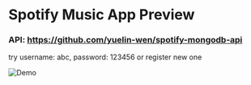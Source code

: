 # Spotify Music App Preview

### API: https://github.com/yuelin-wen/spotify-mongodb-api

 try username: abc, password: 123456 or register new one
 
![Demo](https://user-images.githubusercontent.com/70301387/132439286-395b0ee8-6a0e-4943-a1b9-acdfafe00f6a.gif)
